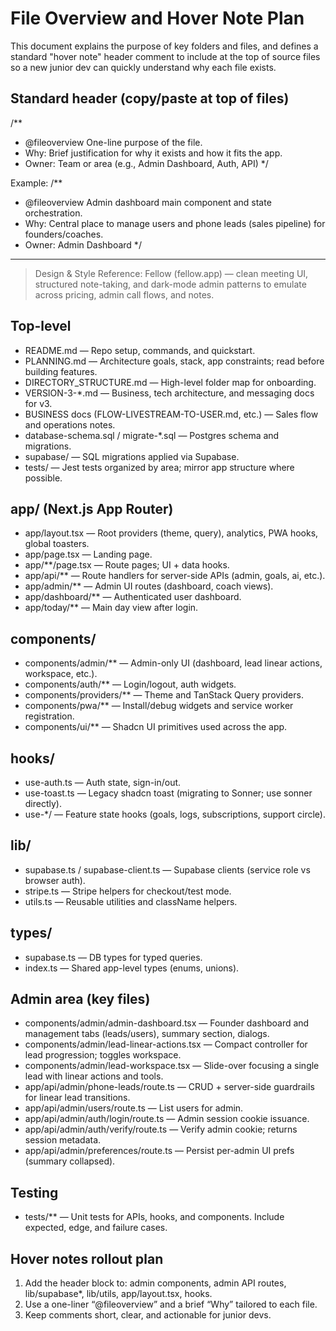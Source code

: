 # File Overview and Hover Note Plan

This document explains the purpose of key folders and files, and defines a standard "hover note" header comment to include at the top of source files so a new junior dev can quickly understand why each file exists.

## Standard header (copy/paste at top of files)
/**
 * @fileoverview One-line purpose of the file.
 * Why: Brief justification for why it exists and how it fits the app.
 * Owner: Team or area (e.g., Admin Dashboard, Auth, API)
 */

Example:
/**
 * @fileoverview Admin dashboard main component and state orchestration.
 * Why: Central place to manage users and phone leads (sales pipeline) for founders/coaches.
 * Owner: Admin Dashboard
 */

---


> Design & Style Reference: Fellow (fellow.app) — clean meeting UI, structured note-taking, and dark-mode admin patterns to emulate across pricing, admin call flows, and notes.

## Top-level
- README.md — Repo setup, commands, and quickstart.
- PLANNING.md — Architecture goals, stack, app constraints; read before building features.
- DIRECTORY_STRUCTURE.md — High-level folder map for onboarding.
- VERSION-3-*.md — Business, tech architecture, and messaging docs for v3.
- BUSINESS docs (FLOW-LIVESTREAM-TO-USER.md, etc.) — Sales flow and operations notes.
- database-schema.sql / migrate-*.sql — Postgres schema and migrations.
- supabase/ — SQL migrations applied via Supabase.
- tests/ — Jest tests organized by area; mirror app structure where possible.

## app/ (Next.js App Router)
- app/layout.tsx — Root providers (theme, query), analytics, PWA hooks, global toasters.
- app/page.tsx — Landing page.
- app/**/page.tsx — Route pages; UI + data hooks.
- app/api/** — Route handlers for server-side APIs (admin, goals, ai, etc.).
- app/admin/** — Admin UI routes (dashboard, coach views).
- app/dashboard/** — Authenticated user dashboard.
- app/today/** — Main day view after login.

## components/
- components/admin/** — Admin-only UI (dashboard, lead linear actions, workspace, etc.).
- components/auth/** — Login/logout, auth widgets.
- components/providers/** — Theme and TanStack Query providers.
- components/pwa/** — Install/debug widgets and service worker registration.
- components/ui/** — Shadcn UI primitives used across the app.

## hooks/
- use-auth.ts — Auth state, sign-in/out.
- use-toast.ts — Legacy shadcn toast (migrating to Sonner; use sonner directly).
- use-*/ — Feature state hooks (goals, logs, subscriptions, support circle).

## lib/
- supabase.ts / supabase-client.ts — Supabase clients (service role vs browser auth).
- stripe.ts — Stripe helpers for checkout/test mode.
- utils.ts — Reusable utilities and className helpers.

## types/
- supabase.ts — DB types for typed queries.
- index.ts — Shared app-level types (enums, unions).

## Admin area (key files)
- components/admin/admin-dashboard.tsx — Founder dashboard and management tabs (leads/users), summary section, dialogs.
- components/admin/lead-linear-actions.tsx — Compact controller for lead progression; toggles workspace.
- components/admin/lead-workspace.tsx — Slide-over focusing a single lead with linear actions and tools.
- app/api/admin/phone-leads/route.ts — CRUD + server-side guardrails for linear lead transitions.
- app/api/admin/users/route.ts — List users for admin.
- app/api/admin/auth/login/route.ts — Admin session cookie issuance.
- app/api/admin/auth/verify/route.ts — Verify admin cookie; returns session metadata.
- app/api/admin/preferences/route.ts — Persist per-admin UI prefs (summary collapsed).

## Testing
- tests/** — Unit tests for APIs, hooks, and components. Include expected, edge, and failure cases.

## Hover notes rollout plan
1. Add the header block to: admin components, admin API routes, lib/supabase*, lib/utils, app/layout.tsx, hooks.
2. Use a one-liner “@fileoverview” and a brief “Why” tailored to each file.
3. Keep comments short, clear, and actionable for junior devs.

